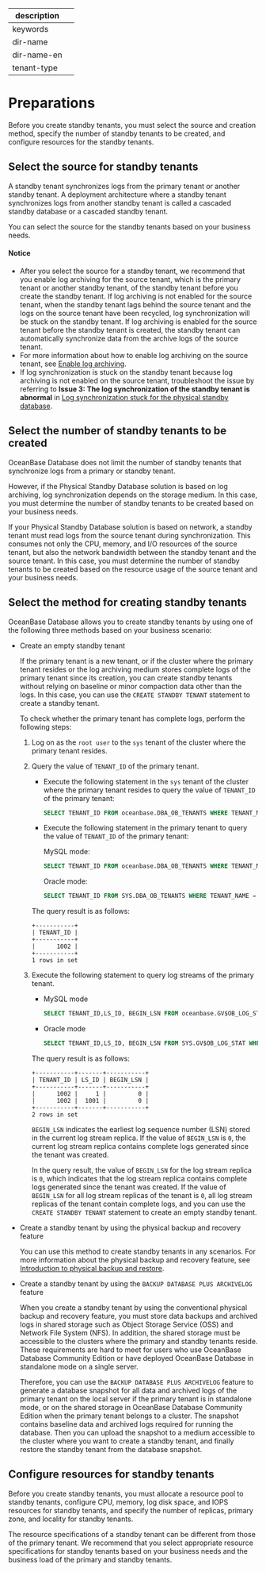 |description||
|---|---|
|keywords||
|dir-name||
|dir-name-en||
|tenant-type||

# Preparations

Before you create standby tenants, you must select the source and creation method, specify the number of standby tenants to be created, and configure resources for the standby tenants.

## Select the source for standby tenants

A standby tenant synchronizes logs from the primary tenant or another standby tenant. A deployment architecture where a standby tenant synchronizes logs from another standby tenant is called a cascaded standby database or a cascaded standby tenant.

You can select the source for the standby tenants based on your business needs.

<main id="notice" type='notice'>
<h4>Notice</h4>
<ul>
<li>After you select the source for a standby tenant, we recommend that you enable log archiving for the source tenant, which is the primary tenant or another standby tenant, of the standby tenant before you create the standby tenant. If log archiving is not enabled for the source tenant, when the standby tenant lags behind the source tenant and the logs on the source tenant have been recycled, log synchronization will be stuck on the standby tenant. If log archiving is enabled for the source tenant before the standby tenant is created, the standby tenant can automatically synchronize data from the archive logs of the source tenant. </li>
<li>For more information about how to enable log archiving on the source tenant, see <a href="../../../600.backup-and-recovery/300.log-archive/300.open-the-log-archive-mode.md">Enable log archiving</a>. </li>
<li>If log synchronization is stuck on the standby tenant because log archiving is not enabled on the source tenant, troubleshoot the issue by referring to <b>Issue 3: The log synchronization of the standby tenant is abnormal</b> in <a href="../../../1000.troubleshooting/800.physical-standby-database/100.physical-standby-database-synchrolock.md">Log synchronization stuck for the physical standby database</a>. </li>
</ul></p>
</main>

## Select the number of standby tenants to be created

OceanBase Database does not limit the number of standby tenants that synchronize logs from a primary or standby tenant.

However, if the Physical Standby Database solution is based on log archiving, log synchronization depends on the storage medium. In this case, you must determine the number of standby tenants to be created based on your business needs.

If your Physical Standby Database solution is based on network, a standby tenant must read logs from the source tenant during synchronization. This consumes not only the CPU, memory, and I/O resources of the source tenant, but also the network bandwidth between the standby tenant and the source tenant. In this case, you must determine the number of standby tenants to be created based on the resource usage of the source tenant and your business needs.

## Select the method for creating standby tenants

OceanBase Database allows you to create standby tenants by using one of the following three methods based on your business scenario:

* Create an empty standby tenant

   If the primary tenant is a new tenant, or if the cluster where the primary tenant resides or the log archiving medium stores complete logs of the primary tenant since its creation, you can create standby tenants without relying on baseline or minor compaction data other than the logs. In this case, you can use the `CREATE STANDBY TENANT` statement to create a standby tenant.

   To check whether the primary tenant has complete logs, perform the following steps:

   1. Log on as the `root user` to the `sys` tenant of the cluster where the primary tenant resides.

   2. Query the value of `TENANT_ID` of the primary tenant.

      * Execute the following statement in the `sys` tenant of the cluster where the primary tenant resides to query the value of `TENANT_ID` of the primary tenant:

         ```sql
         SELECT TENANT_ID FROM oceanbase.DBA_OB_TENANTS WHERE TENANT_NAME = 'mysql001';
         ```

      * Execute the following statement in the primary tenant to query the value of `TENANT_ID` of the primary tenant:

         MySQL mode:

         ```sql
         SELECT TENANT_ID FROM oceanbase.DBA_OB_TENANTS WHERE TENANT_NAME = 'mysql001';
         ```

         Oracle mode:

         ```sql
         SELECT TENANT_ID FROM SYS.DBA_OB_TENANTS WHERE TENANT_NAME = 'oracle001';
         ```

      The query result is as follows:

      ```shell
      +-----------+
      | TENANT_ID |
      +-----------+
      |      1002 |
      +-----------+
      1 rows in set
      ```

   3. Execute the following statement to query log streams of the primary tenant.

      * MySQL mode

         ```sql
         SELECT TENANT_ID,LS_ID, BEGIN_LSN FROM oceanbase.GV$OB_LOG_STAT WHERE TENANT_ID = 1002 AND ROLE = 'LEADER';
         ```

      * Oracle mode

         ```sql
         SELECT TENANT_ID,LS_ID, BEGIN_LSN FROM SYS.GV$OB_LOG_STAT WHERE TENANT_ID = 1002 AND ROLE = 'LEADER';
         ```

      The query result is as follows:

      ```shell
      +-----------+-------+-----------+
      | TENANT_ID | LS_ID | BEGIN_LSN |
      +-----------+-------+-----------+
      |      1002 |     1 |         0 |
      |      1002 |  1001 |         0 |
      +-----------+-------+-----------+
      2 rows in set
      ```

      `BEGIN_LSN` indicates the earliest log sequence number (LSN) stored in the current log stream replica. If the value of `BEGIN_LSN` is `0`, the current log stream replica contains complete logs generated since the tenant was created.

      In the query result, the value of `BEGIN_LSN` for the log stream replica is `0`, which indicates that the log stream replica contains complete logs generated since the tenant was created. If the value of `BEGIN_LSN` for all log stream replicas of the tenant is `0`, all log stream replicas of the tenant contain complete logs, and you can use the `CREATE STANDBY TENANT` statement to create an empty standby tenant.

* Create a standby tenant by using the physical backup and recovery feature

   You can use this method to create standby tenants in any scenarios. For more information about the physical backup and recovery feature, see [Introduction to physical backup and restore](../../../600.backup-and-recovery/100.overview-of-physical-backup-and-recovery.md).

* Create a standby tenant by using the `BACKUP DATABASE PLUS ARCHIVELOG` feature

   When you create a standby tenant by using the conventional physical backup and recovery feature, you must store data backups and archived logs in shared storage such as Object Storage Service (OSS) and Network File System (NFS). In addition, the shared storage must be accessible to the clusters where the primary and standby tenants reside. These requirements are hard to meet for users who use OceanBase Database Community Edition or have deployed OceanBase Database in standalone mode on a single server.

   Therefore, you can use the `BACKUP DATABASE PLUS ARCHIVELOG` feature to generate a database snapshot for all data and archived logs of the primary tenant on the local server if the primary tenant is in standalone mode, or on the shared storage in OceanBase Database Community Edition when the primary tenant belongs to a cluster. The snapshot contains baseline data and archived logs required for running the database. Then you can upload the snapshot to a medium accessible to the cluster where you want to create a standby tenant, and finally restore the standby tenant from the database snapshot.

## Configure resources for standby tenants

Before you create standby tenants, you must allocate a resource pool to standby tenants, configure CPU, memory, log disk space, and IOPS resources for standby tenants, and specify the number of replicas, primary zone, and locality for standby tenants.

The resource specifications of a standby tenant can be different from those of the primary tenant. We recommend that you select appropriate resource specifications for standby tenants based on your business needs and the business load of the primary and standby tenants.

